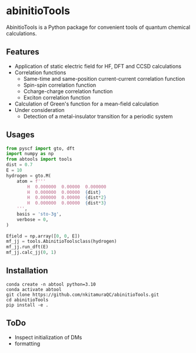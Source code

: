 # abinitioTools
AbinitioTools is a Python package for convenient tools of quantum chemical calculations.

## Features
- Application of static electric field for HF, DFT and CCSD calculations
- Correlation functions
  - Same-time and same-position current-current correlation function
  - Spin-spin correlation function
  - Ccharge-charge correlation function
  - Exciton correlation function
- Calculation of Green's function for a mean-field calculation
- Under consideration
  - Detection of a metal-insulator transition for a periodic system

## Usages

```python
from pyscf import gto, dft
import numpy as np
from abtools import tools
dist = 0.7
E = 10
hydrogen = gto.M(
    atom = f'''
        H  0.000000  0.00000  0.000000
        H  0.000000  0.00000  {dist}
        H  0.000000  0.00000  {dist*2}
        H  0.000000  0.00000  {dist*3}
    ''',
    basis = 'sto-3g',
    verbose = 0,
)
    
Efield = np.array([0, 0, E])
mf_jj = tools.AbinitioToolsclass(hydrogen)
mf_jj.run_dft(E)
mf_jj.calc_jj(0, 1)
```

## Installation

```shell
conda create -n abtool python=3.10
conda activate abtool
git clone https://github.com/nkitamuraQC/abinitioTools.git
cd abinitioTools
pip install -e .
```

## ToDo
- Inspect initialization of DMs
- formatting
